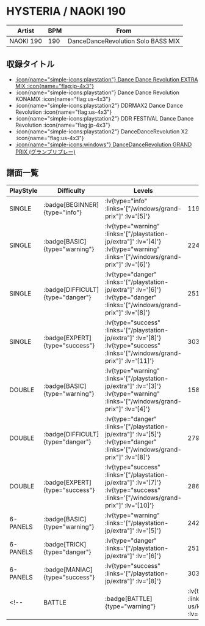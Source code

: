 # HYSTERIA / NAOKI 190

|Artist|BPM|From|
|------|---|----|
|NAOKI 190|190|DanceDanceRevolution Solo BASS MIX|

## 収録タイトル

- [ :icon{name="simple-icons:playstation"} Dance Dance Revolution EXTRA MIX :icon{name="flag:jp-4x3"} ](/playstation-jp/extra)
- :icon{name="simple-icons:playstation"} Dance Dance Revolution KONAMIX :icon{name="flag:us-4x3"}
- :icon{name="simple-icons:playstation2"} DDRMAX2 Dance Dance Revolution :icon{name="flag:us-4x3"}
- :icon{name="simple-icons:playstation2"} DDR FESTIVAL Dance Dance Revolution :icon{name="flag:jp-4x3"}
- :icon{name="simple-icons:playstation2"} DanceDanceRevolution X2 :icon{name="flag:us-4x3"}
- [:icon{name="simple-icons:windows"} DanceDanceRevolution GRAND PRIX (グランプリプレー)](/windows/grand-prix)

## 譜面一覧

|PlayStyle|Difficulty|Levels|Notes|Movie|
|---------|----------|------|-----|-----|
|SINGLE| :badge[BEGINNER]{type="info"} | :lv{type="info" :links='["/windows/grand-prix"]' :lv='[5]'} |119/0||
|SINGLE| :badge[BASIC]{type="warning"} | :lv{type="warning" :links='["/playstation-jp/extra"]' :lv='[4]'}  :lv{type="warning" :links='["/windows/grand-prix"]' :lv='[6]'} |224/0||
|SINGLE| :badge[DIFFICULT]{type="danger"} | :lv{type="danger" :links='["/playstation-jp/extra"]' :lv='[6]'}  :lv{type="danger" :links='["/windows/grand-prix"]' :lv='[8]'} |251/0||
|SINGLE| :badge[EXPERT]{type="success"} | :lv{type="success" :links='["/playstation-jp/extra"]' :lv='[8]'}  :lv{type="success" :links='["/windows/grand-prix"]' :lv='[11]'} |303/0||
|DOUBLE| :badge[BASIC]{type="warning"} | :lv{type="warning" :links='["/playstation-jp/extra"]' :lv='[3]'}  :lv{type="warning" :links='["/windows/grand-prix"]' :lv='[4]'} |158/0||
|DOUBLE| :badge[DIFFICULT]{type="danger"} | :lv{type="danger" :links='["/playstation-jp/extra"]' :lv='[5]'}  :lv{type="danger" :links='["/windows/grand-prix"]' :lv='[8]'} |279/0||
|DOUBLE| :badge[EXPERT]{type="success"} | :lv{type="success" :links='["/playstation-jp/extra"]' :lv='[7]'}  :lv{type="success" :links='["/windows/grand-prix"]' :lv='[10]'} |286/0||
|6-PANELS| :badge[BASIC]{type="warning"} | :lv{type="warning" :links='["/playstation-jp/extra"]' :lv='[5]'} |242/0||
|6-PANELS| :badge[TRICK]{type="danger"} | :lv{type="danger" :links='["/playstation-jp/extra"]' :lv='[6]'} |251/0||
|6-PANELS| :badge[MANIAC]{type="success"} | :lv{type="success" :links='["/playstation-jp/extra"]' :lv='[8]'} |303/0||
<!-- |BATTLE| :badge[BATTLE]{type="warning"} | :lv{type="warning" :links='["/playstation-us/konamix"]' :lv='[7]'} ||| -->
